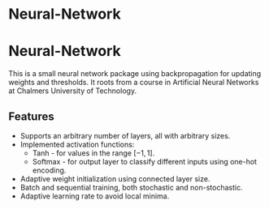 # Neural-Network
# Neural-Network
This is a small neural network package using backpropagation for updating weights and thresholds. It roots from a course in Artificial Neural Networks at Chalmers University of Technology.

## Features
- Supports an arbitrary number of layers, all with arbitrary sizes.
- Implemented activation functions:
  - Tanh - for values in the range $[-1, 1]$.
  - Softmax - for output layer to classify different inputs using one-hot encoding.
- Adaptive weight initialization using connected layer size.
- Batch and sequential training, both stochastic and non-stochastic.
- Adaptive learning rate to avoid local minima.
